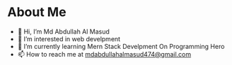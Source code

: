 # About Me
- 👋 Hi, I’m Md Abdullah Al Masud
- 👀 I’m interested in web develpment
- 🌱 I’m currently learning Mern Stack Develpment On Programming Hero
- 📫 How to reach me at mdabdullahalmasud474@gmail.com

<!---
mdmasudrana271/mdmasudrana271 is a ✨ special ✨ repository because its `README.md` (this file) appears on your GitHub profile.
You can click the Preview link to take a look at your changes.
--->
